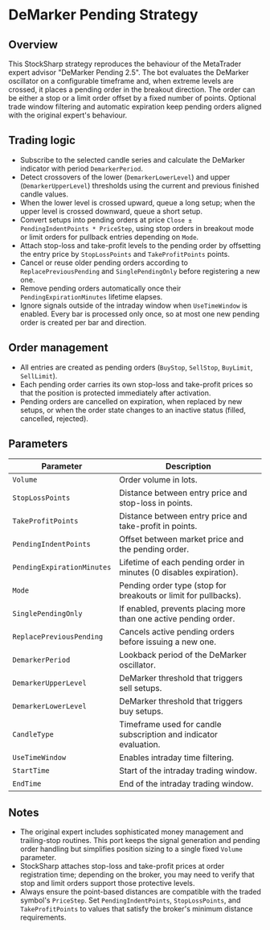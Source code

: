 # DeMarker Pending Strategy

## Overview
This StockSharp strategy reproduces the behaviour of the MetaTrader expert advisor "DeMarker Pending 2.5". The bot evaluates the DeMarker oscillator on a configurable timeframe and, when extreme levels are crossed, it places a pending order in the breakout direction. The order can be either a stop or a limit order offset by a fixed number of points. Optional trade window filtering and automatic expiration keep pending orders aligned with the original expert's behaviour.

## Trading logic
- Subscribe to the selected candle series and calculate the DeMarker indicator with period `DemarkerPeriod`.
- Detect crossovers of the lower (`DemarkerLowerLevel`) and upper (`DemarkerUpperLevel`) thresholds using the current and previous finished candle values.
- When the lower level is crossed upward, queue a long setup; when the upper level is crossed downward, queue a short setup.
- Convert setups into pending orders at price `Close ± PendingIndentPoints * PriceStep`, using stop orders in breakout mode or limit orders for pullback entries depending on `Mode`.
- Attach stop-loss and take-profit levels to the pending order by offsetting the entry price by `StopLossPoints` and `TakeProfitPoints` points.
- Cancel or reuse older pending orders according to `ReplacePreviousPending` and `SinglePendingOnly` before registering a new one.
- Remove pending orders automatically once their `PendingExpirationMinutes` lifetime elapses.
- Ignore signals outside of the intraday window when `UseTimeWindow` is enabled. Every bar is processed only once, so at most one new pending order is created per bar and direction.

## Order management
- All entries are created as pending orders (`BuyStop`, `SellStop`, `BuyLimit`, `SellLimit`).
- Each pending order carries its own stop-loss and take-profit prices so that the position is protected immediately after activation.
- Pending orders are cancelled on expiration, when replaced by new setups, or when the order state changes to an inactive status (filled, cancelled, rejected).

## Parameters
| Parameter | Description |
|-----------|-------------|
| `Volume` | Order volume in lots. |
| `StopLossPoints` | Distance between entry price and stop-loss in points. |
| `TakeProfitPoints` | Distance between entry price and take-profit in points. |
| `PendingIndentPoints` | Offset between market price and the pending order. |
| `PendingExpirationMinutes` | Lifetime of each pending order in minutes (0 disables expiration). |
| `Mode` | Pending order type (stop for breakouts or limit for pullbacks). |
| `SinglePendingOnly` | If enabled, prevents placing more than one active pending order. |
| `ReplacePreviousPending` | Cancels active pending orders before issuing a new one. |
| `DemarkerPeriod` | Lookback period of the DeMarker oscillator. |
| `DemarkerUpperLevel` | DeMarker threshold that triggers sell setups. |
| `DemarkerLowerLevel` | DeMarker threshold that triggers buy setups. |
| `CandleType` | Timeframe used for candle subscription and indicator evaluation. |
| `UseTimeWindow` | Enables intraday time filtering. |
| `StartTime` | Start of the intraday trading window. |
| `EndTime` | End of the intraday trading window. |

## Notes
- The original expert includes sophisticated money management and trailing-stop routines. This port keeps the signal generation and pending order handling but simplifies position sizing to a single fixed `Volume` parameter.
- StockSharp attaches stop-loss and take-profit prices at order registration time; depending on the broker, you may need to verify that stop and limit orders support those protective levels.
- Always ensure the point-based distances are compatible with the traded symbol's `PriceStep`. Set `PendingIndentPoints`, `StopLossPoints`, and `TakeProfitPoints` to values that satisfy the broker's minimum distance requirements.
